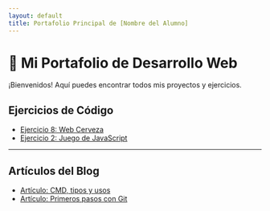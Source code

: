 ```yaml
---
layout: default
title: Portafolio Principal de [Nombre del Alumno]
---
```


# 🚀 Mi Portafolio de Desarrollo Web

¡Bienvenidos! Aquí puedes encontrar todos mis proyectos y ejercicios.

## Ejercicios de Código

* [Ejercicio 8: Web Cerveza](/GitHub-Page-DIWEB/proyectos/Ejercicio-Web-HTML5/webCerveza.html)
* [Ejercicio 2: Juego de JavaScript](https://usuario.github.io/juego-js)

---

## Artículos del Blog

* [Artículo: CMD, tipos y usos](/GitHub-Page-DIWEB/_posts/2025-10-19-CMS.md)
* [Artículo: Primeros pasos con Git](https://usuario.github.io/blog/pasos-con-git)

